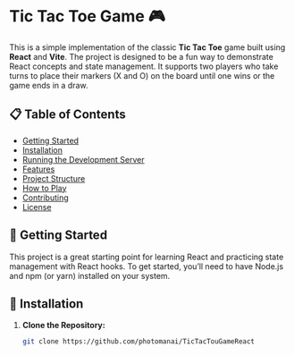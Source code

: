 # Tic Tac Toe Game 🎮

This is a simple implementation of the classic **Tic Tac Toe** game built using **React** and **Vite**. The project is designed to be a fun way to demonstrate React concepts and state management. It supports two players who take turns to place their markers (X and O) on the board until one wins or the game ends in a draw.

## 📋 Table of Contents

- [Getting Started](#getting-started)
- [Installation](#installation)
- [Running the Development Server](#running-the-development-server)
- [Features](#features)
- [Project Structure](#project-structure)
- [How to Play](#how-to-play)
- [Contributing](#contributing)
- [License](#license)

## 🚀 Getting Started

This project is a great starting point for learning React and practicing state management with React hooks. To get started, you’ll need to have Node.js and npm (or yarn) installed on your system.

## 🔧 Installation

1. **Clone the Repository:**

   ```bash
   git clone https://github.com/photomanai/TicTacTouGameReact
   ```
